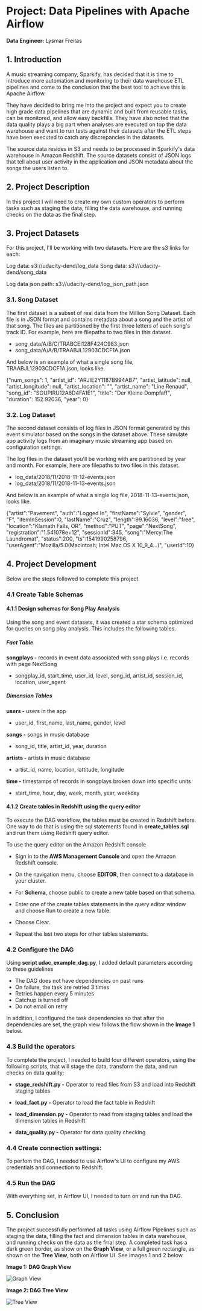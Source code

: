 # Project: Data Pipelines with Apache Airflow

__Data Engineer:__ Lysmar Freitas  


## 1. Introduction

A music streaming company, Sparkify, has decided that it is time to introduce more automation and monitoring to their data warehouse ETL pipelines and come to the conclusion that the best tool to achieve this is Apache Airflow.

They have decided to bring me into the project and expect you to create high grade data pipelines that are dynamic and built from reusable tasks, can be monitored, and allow easy backfills. They have also noted that the data quality plays a big part when analyses are executed on top the data warehouse and want to run tests against their datasets after the ETL steps have been executed to catch any discrepancies in the datasets.

The source data resides in S3 and needs to be processed in Sparkify's data warehouse in Amazon Redshift. The source datasets consist of JSON logs that tell about user activity in the application and JSON metadata about the songs the users listen to.

## 2. Project Description
In this project I will need to create my own custom operators to perform tasks such as staging the data, filling the data warehouse, and running checks on the data as the final step.

## 3. Project Datasets

For this project, I'll be working with two datasets. Here are the s3 links for each:

Log data: s3://udacity-dend/log_data
Song data: s3://udacity-dend/song_data

Log data json path: s3://udacity-dend/log_json_path.json

### 3.1. Song Dataset
The first dataset is a subset of real data from the Million Song Dataset. Each file is in JSON format and contains metadata about a song and the artist of that song. The files are partitioned by the first three letters of each song's track ID. For example, here are filepaths to two files in this dataset.

- song_data/A/B/C/TRABCEI128F424C983.json
- song_data/A/A/B/TRAABJL12903CDCF1A.json

And below is an example of what a single song file, TRAABJL12903CDCF1A.json, looks like.

{"num_songs": 1, "artist_id": "ARJIE2Y1187B994AB7", "artist_latitude": null, "artist_longitude": null, "artist_location": "", "artist_name": "Line Renaud", "song_id": "SOUPIRU12A6D4FA1E1", "title": "Der Kleine Dompfaff", "duration": 152.92036, "year": 0}

### 3.2. Log Dataset
The second dataset consists of log files in JSON format generated by this event simulator based on the songs in the dataset above. These simulate app activity logs from an imaginary music streaming app based on configuration settings.

The log files in the dataset you'll be working with are partitioned by year and month. For example, here are filepaths to two files in this dataset.

- log_data/2018/11/2018-11-12-events.json
- log_data/2018/11/2018-11-13-events.json

And below is an example of what a single log file, 2018-11-13-events.json, looks like.

{"artist":"Pavement", "auth":"Logged In", "firstName":"Sylvie", "gender", "F", "itemInSession":0, "lastName":"Cruz", "length":99.16036, "level":"free", "location":"Klamath Falls, OR", "method":"PUT", "page":"NextSong", "registration":"1.541078e+12", "sessionId":345, "song":"Mercy:The Laundromat", "status":200, "ts":1541990258796, "userAgent":"Mozilla/5.0(Macintosh; Intel Mac OS X 10_9_4...)", "userId":10}


## 4. Project Development
Below are the steps followed to complete this project.

### 4.1 Create Table Schemas

#### 4.1.1 Design schemas for Song Play Analysis
Using the song and event datasets, it was created a star schema optimized for queries on song play analysis. This includes the following tables.

##### Fact Table
__songplays -__ records in event data associated with song plays i.e. records with page NextSong
- songplay_id, start_time, user_id, level, song_id, artist_id, session_id, location, user_agent

##### Dimension Tables
__users -__ users in the app
- user_id, first_name, last_name, gender, level

__songs -__ songs in music database
- song_id, title, artist_id, year, duration

__artists -__ artists in music database
- artist_id, name, location, lattitude, longitude

__time -__ timestamps of records in songplays broken down into specific units
- start_time, hour, day, week, month, year, weekday


#### 4.1.2 Create tables in Redshift using the query editor
To execute the DAG workflow, the tables must be created in Redshift before. One way to do that is using the sql statements found in
__create_tables.sql__ and run them using Redshift query editor.

To use the query editor on the Amazon Redshift console

- Sign in to the __AWS Management Console__ and open the Amazon Redshift console.

- On the navigation menu, choose __EDITOR__, then connect to a database in your cluster.

- For __Schema__, choose public to create a new table based on that schema.

- Enter one of the create tables statements in the query editor window and choose Run to create a new table.

- Choose Clear.

- Repeat the last two steps for other tables statements.

### 4.2 Configure the DAG
Using __script udac_example_dag.py__, I added default parameters according to these guidelines

- The DAG does not have dependencies on past runs
- On failure, the task are retried 3 times
- Retries happen every 5 minutes
- Catchup is turned off
- Do not email on retry

In addition, I configured the task dependencies so that after the dependencies are set, the graph view follows the flow shown in the __Image 1__ below.

### 4.3 Build the operators
To complete the project, I needed to build four different operators, using the following scripts, that will stage the data, transform the data, and run checks on data quality:

- __stage_redshift.py -__ Operator to read files from S3 and load into Redshift staging tables  

- __load_fact.py -__ Operator to load the fact table in Redshift  

- __load_dimension.py -__ Operator to read from staging tables and load the dimension tables in Redshift  

- __data_quality.py -__ Operator for data quality checking  

### 4.4 Create connection settings:
To perfom the DAG, I needed to use Airflow's UI to configure my AWS credentials and connection to Redshift.

### 4.5 Run the DAG
With everything set, in Airflow UI, I needed to turn on and run tha DAG.

## 5. Conclusion
The project successfully performed all tasks using Airflow Pipelines such as staging the data, filling the fact and dimension tables in data warehouse, and running checks on the data as the final step. A completed task has a dark green border, as show on the __Graph View__, or a full green rectangle, as shown on the __Tree View__, both on Airflow UI. See images 1 and 2 below.

__Image 1: DAG Graph View__

![Graph View](/airflow/dags/images/graph_view.png)  


__Image 2: DAG Tree View__  

![Tree View](/airflow/dags/images/tree_view.png)

